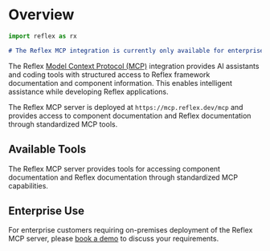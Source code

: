 # Overview

```python exec
import reflex as rx
```

```md alert warning
# The Reflex MCP integration is currently only available for enterprise customers. Please [book a demo](https://reflex.dev/pricing/) to discuss access.
```

The Reflex [Model Context Protocol (MCP)](https://modelcontextprotocol.io/) integration provides AI assistants and coding tools with structured access to Reflex framework documentation and component information. This enables intelligent assistance while developing Reflex applications.

The Reflex MCP server is deployed at `https://mcp.reflex.dev/mcp` and provides access to component documentation and Reflex documentation through standardized MCP tools.

## Available Tools

The Reflex MCP server provides tools for accessing component documentation and Reflex documentation through standardized MCP capabilities.

## Enterprise Use

For enterprise customers requiring on-premises deployment of the Reflex MCP server, please [book a demo](https://reflex.dev/pricing/) to discuss your requirements.
